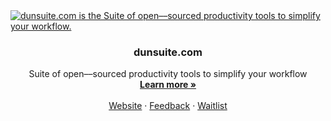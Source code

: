 <a href="https://dunsuite.com">
  <img alt="dunsuite.com is the Suite of open––sourced productivity tools to simplify your workflow." src="https://github.com/dunsuite/dunsuite.com/blob/main/static/ogimage.png">
</a>

  <h3 align="center">dunsuite.com</h3>

  <p align="center">
   Suite of open––sourced productivity tools to simplify your workflow
    <br />
    <a href="https://dunsuite.com"><strong>Learn more »</strong></a>
    <br />
    <br />
    <a href="https://dunsuite.com">Website</a>
    ·
    <a href="https://github.com/dunsuite/dunsuite/issues">Feedback</a>
    ·
    <a href="https://dunsuite.com/waitlist">Waitlist</a>
  </p>